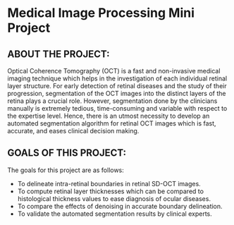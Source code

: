 # Medical Image Processing Mini Project

## ABOUT THE PROJECT:
Optical Coherence Tomography (OCT) is a fast and non-invasive medical imaging technique which helps in the investigation of each individual retinal layer structure. For early detection of retinal diseases and the study of their progression, segmentation of the OCT images into the distinct layers of the retina plays a crucial role. However, segmentation done by the clinicians manually is extremely tedious, time-consuming and variable with respect to the expertise level. Hence, there is an utmost necessity to develop an automated segmentation algorithm for retinal OCT images which is fast, accurate, and eases clinical decision making.

## GOALS OF THIS PROJECT:
The goals for this project are as follows:
- To delineate intra-retinal boundaries in retinal SD-OCT images.
- To compute retinal layer thicknesses which can be compared to histological   thickness values to ease diagnosis of ocular diseases.
- To compare the effects of denoising in accurate boundary delineation.
- To validate the automated segmentation results by clinical experts.

